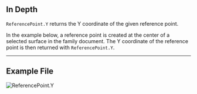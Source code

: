 ## In Depth
`ReferencePoint.Y` returns the Y coordinate of the given reference point.

In the example below, a reference point is created at the center of a selected surface in the family document. The Y coordinate of the reference point is then returned with `ReferencePoint.Y`.

___
## Example File

![ReferencePoint.Y](./Revit.Elements.ReferencePoint.Y_img.jpg)